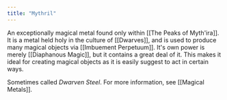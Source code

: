 ```yaml
---
title: "Mythril"
---
```

An exceptionally magical metal found only within [[The Peaks of Myth'ira]]. It is a metal held holy in the culture of [[Dwarves]], and is used to produce many magical objects via [[Imbuement Perpetuum]]. It's own power is merely [[Diaphanous Magic]], but it contains a great deal of it. This makes it ideal for creating magical objects as it is easily suggest to act in certain ways.

Sometimes called *Dwarven Steel*. For more information, see [[Magical Metals]].